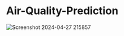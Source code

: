 # Air-Quality-Prediction
![Screenshot 2024-04-27 215857](https://github.com/hoavy1803/Air-Quality-Prediction/assets/121221786/9c7eeaa4-7961-4df5-8a2f-a5ced4512c07)
